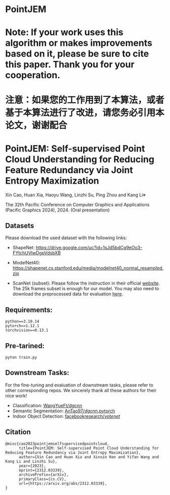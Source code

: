 # PointJEM

# Note: If your work uses this algorithm or makes improvements based on it, please be sure to cite this paper. Thank you for your cooperation.

# 注意：如果您的工作用到了本算法，或者基于本算法进行了改进，请您务必引用本论文，谢谢配合

# PointJEM: Self-supervised Point Cloud Understanding for Reducing Feature Redundancy via Joint Entropy Maximization

Xin Cao, Huan Xia, Haoyu Wang, Linzhi Su, Ping Zhou and Kang Li※

The 32th Pacific Conference on Computer Graphics and Applications (Pacific Graphics 2024), 2024. (Oral presentation)

##  Datasets

Please download the used dataset with the following links:

+ ShapeNet: https://drive.google.com/uc?id=1sJd5bdCg9eOo3-FYtchUVlwDgpVdsbXB

+ ModelNet40: https://shapenet.cs.stanford.edu/media/modelnet40_normal_resampled.zip
+ ScanNet (subset): Please follow the instruction in their official [website](http://www.scan-net.org/). The 25k frames subset is enough for our model. You may also need to download the preprocessed data for evaluation [here](https://shapenet.cs.stanford.edu/media/scannet_data_pointnet2.zip).

## Requirements:

```
python==3.10.14
pytorch==1.12.1
torchvision==0.13.1
```

## Pre-tarined:

```
pyton train.py
```

## Downstream Tasks:

For the fine-tuning and evaluation of downstream tasks, please refer to other corresponding repos. We sincerely thank all these authors for their nice work!

+ Classification: [WangYueFt/dgcnn](https://github.com/WangYueFt/dgcnn)
+ Semantic Segmentation: [AnTao97/*dgcnn*.pytorch](https://github.com/AnTao97/dgcnn.pytorch)
+ Indoor Object Detection: [facebookresearch/*votenet*](https://github.com/facebookresearch/votenet)

## Citation

```
@misc{cao2023pointjemselfsupervisedpointcloud,
      title={PointJEM: Self-supervised Point Cloud Understanding for Reducing Feature Redundancy via Joint Entropy Maximization}, 
      author={Xin Cao and Huan Xia and Xinxin Han and Yifan Wang and Kang Li and Linzhi Su},
      year={2023},
      eprint={2312.03339},
      archivePrefix={arXiv},
      primaryClass={cs.CV},
      url={https://arxiv.org/abs/2312.03339}, 
}
```

